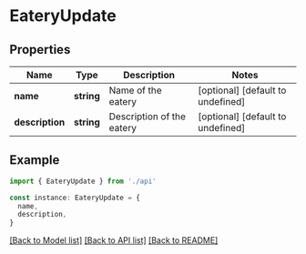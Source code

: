# EateryUpdate

## Properties

| Name            | Type       | Description               | Notes                             |
| --------------- | ---------- | ------------------------- | --------------------------------- |
| **name**        | **string** | Name of the eatery        | [optional] [default to undefined] |
| **description** | **string** | Description of the eatery | [optional] [default to undefined] |

## Example

```typescript
import { EateryUpdate } from './api'

const instance: EateryUpdate = {
  name,
  description,
}
```

[[Back to Model list]](../README.md#documentation-for-models) [[Back to API list]](../README.md#documentation-for-api-endpoints) [[Back to README]](../README.md)
